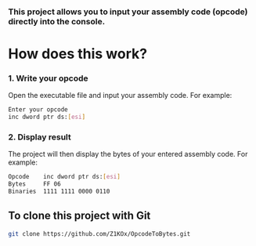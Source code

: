 ### This project allows you to input your assembly code (opcode) directly into the console.

# How does this work?

### 1. Write your opcode
Open the executable file and input your assembly code. For example:
```bash
Enter your opcode
inc dword ptr ds:[esi]
```

### 2. Display result
The project will then display the bytes of your entered assembly code. For example:
```bash
Opcode    inc dword ptr ds:[esi]
Bytes     FF 06
Binaries  1111 1111 0000 0110
```

## To clone this project with Git
```bash
git clone https://github.com/Z1KOx/OpcodeToBytes.git
```

